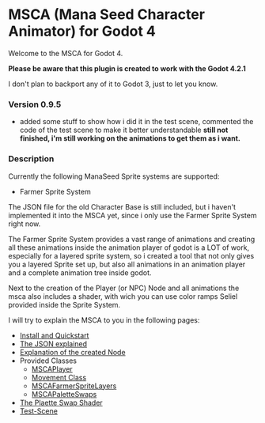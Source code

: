 # MSCA (Mana Seed Character Animator) for Godot 4
Welcome to the MSCA for Godot 4. 

__Please be aware that this plugin is created to work with the Godot 4.2.1__

I don't plan to backport any of it to Godot 3, just to let you know.

### Version 0.9.5
- added some stuff to show how i did it in the test scene, commented the code of the test scene to make it better understandable
__still not finished, i'm still working on the animations to get them as i want.__

### Description
Currently the following ManaSeed Sprite systems are supported:
- Farmer Sprite System

The JSON file for the old Character Base is still included, but i haven't implemented it into the MSCA yet, since i only use the Farmer Sprite System right now.

The Farmer Sprite System provides a vast range of animations and creating all these animations inside the animation player of godot is a LOT of work, especially for a layered sprite system, so i created a tool that not only gives you a layered Sprite set up, but also all animations in an animation player and a complete animation tree inside godot. 

Next to the creation of the Player (or NPC) Node and all animations the msca also includes a shader, with wich you can use color ramps Seliel provided inside the Sprite System.

I will try to explain the MSCA to you in the following pages:
- [Install and Quickstart](/docs/quickstart.md)
- [The JSON explained](/docs/jsons_explained.md)
- [Explanation of the created Node](/docs/player_node.md)
- Provided Classes
  - [MSCAPlayer](docs/MSCAPlayer.md)
  - [Movement Class](docs/movement.md)
  - [MSCAFarmerSpriteLayers](docs/MSCAFarmerSpriteLayers.md)
  - [MSCAPaletteSwaps](docs/MSCAPaletteSwaps.md)
- [The Plaette Swap Shader](docs/paletteShader.md)
- [Test-Scene](docs/TestScene.md)
